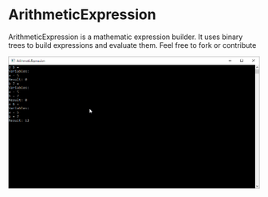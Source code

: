 # ArithmeticExpression

ArithmeticExpression is a mathematic expression builder. It uses binary trees to build expressions and evaluate them. Feel free to fork or contribute


![Screenshot](screenshot.png)
